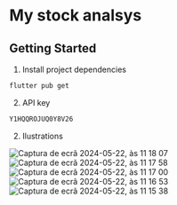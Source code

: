 # My stock analsys

## Getting Started


1. Install project dependencies

```bash
flutter pub get
```


2. API key

```bash
Y1HQQROJUQ0Y8V26
```

2. Ilustrations

![Captura de ecrã 2024-05-22, às 11 18 07](https://github.com/mrgarciamanuel/My-Stocks-Analysis-System/assets/100171179/f21099cf-d731-42d2-8e41-858fdf3d6bfb)
![Captura de ecrã 2024-05-22, às 11 17 58](https://github.com/mrgarciamanuel/My-Stocks-Analysis-System/assets/100171179/2d552a50-f05c-4062-a6e4-098e4943ac07)
![Captura de ecrã 2024-05-22, às 11 17 00](https://github.com/mrgarciamanuel/My-Stocks-Analysis-System/assets/100171179/24d8104a-d9fb-493c-b539-df26e4383fe5)
![Captura de ecrã 2024-05-22, às 11 16 53](https://github.com/mrgarciamanuel/My-Stocks-Analysis-System/assets/100171179/04270152-8790-474a-929f-5ca0ff8892c3)
![Captura de ecrã 2024-05-22, às 11 15 38](https://github.com/mrgarciamanuel/My-Stocks-Analysis-System/assets/100171179/186cbd24-7d12-42f2-90b6-217ae08f67e9)




